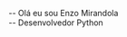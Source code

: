-- Olá eu sou Enzo Mirandola <br>
-- Desenvolvedor Python<br>

<!---
SXPORTALA/SXPORTALA is a ✨ special ✨ repository because its `README.md` (this file) appears on your GitHub profile.
You can click the Preview link to take a look at your changes.
--->
